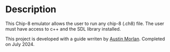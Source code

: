 # Description

This Chip-8 emulator allows the user to run any chip-8 (.ch8) file. The user must have access to c++ and the SDL library installed. 

This project is developed with a guide wrriten by [Austin Morlan](https://austinmorlan.com/posts/chip8_emulator/). Completed on July 2024. 
